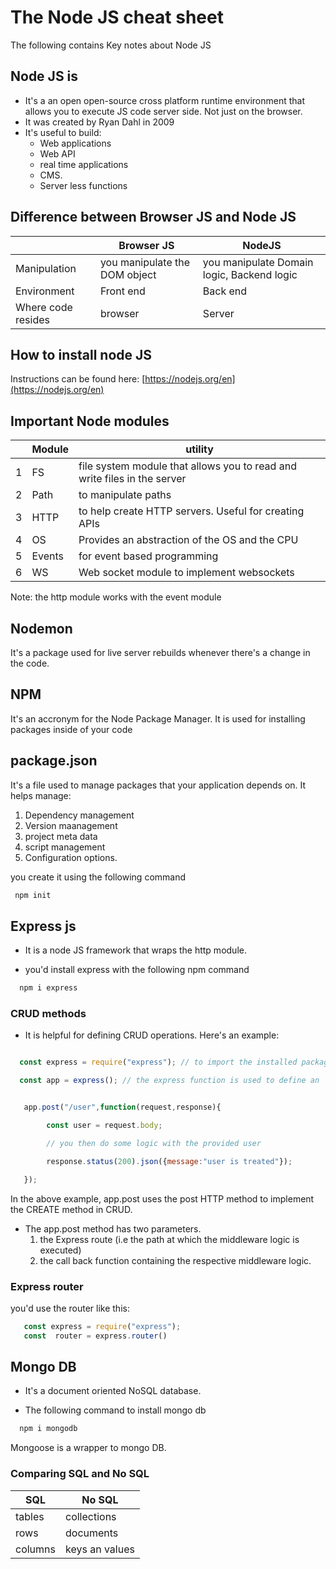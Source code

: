 # The Node JS cheat sheet

The following contains Key notes about Node JS

## Node JS is

- It's a an open  open-source cross platform runtime environment that allows you to execute JS code server side. Not just on the browser.
- It was created by Ryan Dahl in 2009
- It's useful to build:
  - Web applications
  - Web API
  - real time applications
  - CMS.
  - Server less functions

## Difference between  Browser JS and Node JS

| |Browser JS | NodeJS |
|--|--|--|
|Manipulation| you manipulate the DOM object| you manipulate Domain logic, Backend logic |
|Environment|Front end| Back end|
|Where code resides|browser|Server|

## How to install node JS

Instructions can be found here: [https://nodejs.org/en](https://nodejs.org/en)

## Important Node modules

||Module| utility|
|--|--|--|
|1|FS|file system module that allows you to read and write files in the server|
|2|Path|to manipulate paths|
|3|HTTP| to help create HTTP servers. Useful for creating APIs|
|4|OS| Provides an  abstraction of the OS and the CPU|
|5|Events|for event based programming|
|6|WS|Web socket module to implement websockets|


Note: the http module works with the event module


## Nodemon

It's a package used for live server rebuilds whenever there's a change in the code.

## NPM

It's an accronym for the Node Package Manager. It is used for installing packages inside of your code

## package.json

It's a file used to manage packages that your application depends on.
It helps manage:

1. Dependency management
1. Version maanagement
1. project meta data
1. script management
1. Configuration options.

you create it using the following command

```bash
 npm init 
```

## Express js

- It is a node JS framework that wraps the http module.

- you'd install express with the following npm command

```bash
  npm i express
```

### CRUD methods

- It is helpful for defining CRUD operations. Here's an example:

```javascript

  const express = require("express"); // to import the installed package insid your script

  const app = express(); // the express function is used to define an  app 


   app.post("/user",function(request,response){

        const user = request.body;

        // you then do some logic with the provided user

        response.status(200).json({message:"user is treated"});

   });
```

In the above example, app.post uses the post HTTP method to implement the CREATE method in CRUD.

- The app.post method has two parameters.
   1. the Express route (i.e the path at which the middleware logic is executed)
   1. the call back function containing the respective middleware logic.

### Express router

you'd use the router like this:

```js
   const express = require("express");
   const  router = express.router()
```

## Mongo DB

- It's a document oriented NoSQL database.

- The following command to install mongo db

```bash
  npm i mongodb
```

Mongoose is a wrapper to mongo DB.

### Comparing SQL and No SQL

|SQL|No SQL|
|--|--|
|tables|collections|
|rows|documents|
|columns|keys an values|

